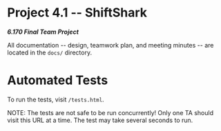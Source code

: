 Project 4.1 -- ShiftShark
===
***6.170 Final Team Project***

All documentation -- design, teamwork plan, and meeting minutes -- are located in the `docs/` directory.

# Automated Tests
To run the tests, visit `/tests.html`.

NOTE: The tests are not safe to be run concurrently! Only one TA should visit this URL at a time. The test may take several seconds to run.